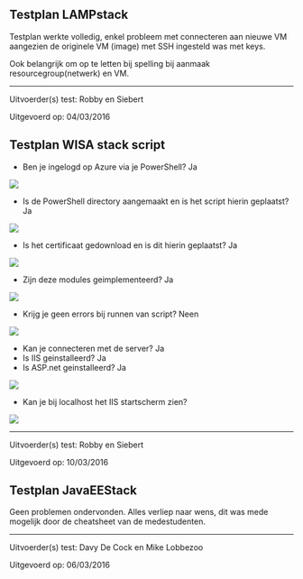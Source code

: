 ## Testplan LAMPstack

Testplan werkte volledig, enkel probleem met connecteren aan nieuwe VM aangezien de originele VM (image) met SSH ingesteld was met keys. 

Ook belangrijk om op te letten bij spelling bij aanmaak resourcegroup(netwerk) en VM.

----------

Uitvoerder(s) test: Robby en Siebert

Uitgevoerd op: 04/03/2016

## Testplan WISA stack script
- Ben je ingelogd op Azure via je PowerShell? Ja

![](https://i.gyazo.com/9b633f5a2f59a7c76d9c12e0972eb66f.png)

- Is de PowerShell directory aangemaakt en is het script hierin geplaatst? Ja

![](https://i.gyazo.com/b6979eee45a150898ae3296f59b941e6.png)

- Is het certificaat gedownload en is dit hierin geplaatst? Ja

![](https://i.gyazo.com/509ba332e41873910d6644eefaa6e7c7.png)

- Zijn deze modules geimplementeerd? Ja

![](https://i.gyazo.com/830669cc1d1f98271ec4d0bdbe647ef0.png)

- Krijg je geen errors bij runnen van script? Neen

![](https://i.gyazo.com/fe110fdca12322ee0bce17161b106046.png)

- Kan je connecteren met de server? Ja
- Is IIS geinstalleerd? Ja
- Is ASP.net geinstalleerd? Ja

![](https://i.gyazo.com/34cd3e21fc018e18c09ee741ddcb34b8.png)

- Kan je bij localhost het IIS startscherm zien?

![](https://i.gyazo.com/c9639649fc6d0eb9ff25618660b3f972.png)

----------

Uitvoerder(s) test: Robby en Siebert

Uitgevoerd op: 10/03/2016

## Testplan JavaEEStack

Geen problemen ondervonden. Alles verliep naar wens, dit was mede mogelijk door de cheatsheet van de medestudenten. 

----------

Uitvoerder(s) test: Davy De Cock en Mike Lobbezoo

Uitgevoerd op: 06/03/2016
